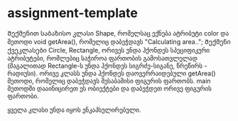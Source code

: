 # assignment-template

Შექმენით საბაზისო კლასი Shape, რომელსაც ექნება ატრიბუტი color და მეთოდი void getArea(), რომელიც დაბეჭდავს "Calculating area..";
Შექმენი ქვეკლასები Circle, Rectangle, ორივეს უნდა ჰქონდეს სპეციფიკური ატრიბუტები,
რომლებიც საჭიროა ფართობის გამოსათვლელად (მაგალითად Rectangle-ს უნდა ჰქონდეს სიგრძე-სიგანე, წრეწირს - რადიუსი). 
ორივე კლასს უნდა ჰქონდეს დაოვერრაიდებული getArea() მეთოდი, რომელიც დაბეჭდავს შესაბამისი ფიგურის ფართობს.
main მეთოდში დააინიცირეთ ეს ობიექტები და დაბეჭდეთ ორივე ფიგურის ფართობი.

ყველა კლასი უნდა იყოს ენკაპსულირებული.







 
